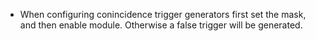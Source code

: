 - When configuring conincidence trigger generators first set the mask, and 
  then enable module. Otherwise a false trigger will be generated.